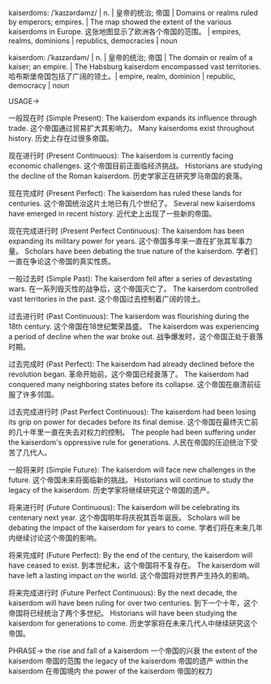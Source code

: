 kaiserdoms: /ˈkaɪzərdəmz/ | n. |  皇帝的统治; 帝国 | Domains or realms ruled by emperors; empires. | The map showed the extent of the various kaiserdoms in Europe. 这张地图显示了欧洲各个帝国的范围。 |  empires, realms, dominions | republics, democracies | noun

kaiserdom: /ˈkaɪzərdəm/ | n. | 皇帝的统治; 帝国 | The domain or realm of a kaiser; an empire. | The Habsburg kaiserdom encompassed vast territories. 哈布斯堡帝国包括了广阔的领土。| empire, realm, dominion | republic, democracy | noun

USAGE->

一般现在时 (Simple Present):
The kaiserdom expands its influence through trade.  这个帝国通过贸易扩大其影响力。
Many kaiserdoms exist throughout history. 历史上存在过很多帝国。


现在进行时 (Present Continuous):
The kaiserdom is currently facing economic challenges.  这个帝国目前正面临经济挑战。
Historians are studying the decline of the Roman kaiserdom. 历史学家正在研究罗马帝国的衰落。


现在完成时 (Present Perfect):
The kaiserdom has ruled these lands for centuries.  这个帝国统治这片土地已有几个世纪了。
Several new kaiserdoms have emerged in recent history. 近代史上出现了一些新的帝国。


现在完成进行时 (Present Perfect Continuous):
The kaiserdom has been expanding its military power for years.  这个帝国多年来一直在扩张其军事力量。
Scholars have been debating the true nature of the kaiserdom. 学者们一直在争论这个帝国的真实性质。


一般过去时 (Simple Past):
The kaiserdom fell after a series of devastating wars.  在一系列毁灭性的战争后，这个帝国灭亡了。
The kaiserdom controlled vast territories in the past.  这个帝国过去控制着广阔的领土。


过去进行时 (Past Continuous):
The kaiserdom was flourishing during the 18th century.  这个帝国在18世纪繁荣昌盛。
The kaiserdom was experiencing a period of decline when the war broke out.  战争爆发时，这个帝国正处于衰落时期。


过去完成时 (Past Perfect):
The kaiserdom had already declined before the revolution began.  革命开始前，这个帝国已经衰落了。
The kaiserdom had conquered many neighboring states before its collapse.  这个帝国在崩溃前征服了许多邻国。


过去完成进行时 (Past Perfect Continuous):
The kaiserdom had been losing its grip on power for decades before its final demise.  这个帝国在最终灭亡前的几十年里一直在失去对权力的控制。
The people had been suffering under the kaiserdom's oppressive rule for generations.  人民在帝国的压迫统治下受苦了几代人。


一般将来时 (Simple Future):
The kaiserdom will face new challenges in the future.  这个帝国未来将面临新的挑战。
Historians will continue to study the legacy of the kaiserdom.  历史学家将继续研究这个帝国的遗产。


将来进行时 (Future Continuous):
The kaiserdom will be celebrating its centenary next year.  这个帝国明年将庆祝其百年诞辰。
Scholars will be debating the impact of the kaiserdom for years to come.  学者们将在未来几年内继续讨论这个帝国的影响。


将来完成时 (Future Perfect):
By the end of the century, the kaiserdom will have ceased to exist.  到本世纪末，这个帝国将不复存在。
The kaiserdom will have left a lasting impact on the world.  这个帝国将对世界产生持久的影响。


将来完成进行时 (Future Perfect Continuous):
By the next decade, the kaiserdom will have been ruling for over two centuries.  到下一个十年，这个帝国将已经统治了两个多世纪。
Historians will have been studying the kaiserdom for generations to come.  历史学家将在未来几代人中继续研究这个帝国。


PHRASE->
the rise and fall of a kaiserdom  一个帝国的兴衰
the extent of the kaiserdom  帝国的范围
the legacy of the kaiserdom  帝国的遗产
within the kaiserdom  在帝国境内
the power of the kaiserdom  帝国的权力
